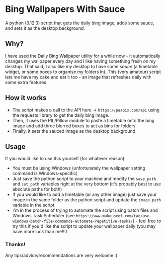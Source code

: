 # Bing Wallpapers With Sauce

A python (3.12.3) script that gets the daily bing image, adds some sauce, and sets it as the desktop background.

## Why?

I have used the Daily Bing Wallpaper utility for a while now - it automatically changes my wallpaper every day and I like having something fresh on my desktop.
That said, I also like my desktop to have some *sauce* (a timetable widget, or some boxes to organise my folders in).
This (very amateur) script lets me have my cake and eat it too - an image that refreshes daily with some extra features.

## How it works

* The script makes a call to the API here -> `https://peapix.com/api` using the requests library to get the daily bing image.
* Then, it uses the PIL/Pillow module to paste a timetable onto the bing image and add three blurred boxes to act as bins for folders
* Finally, it sets the sauced image as the desktop background

## Usage

If you would like to use this yourself (for whatever reason):
* You must be using Windows (unfortunately the wallpaper setting command is Windows-specific)
* Just save the python script to your machine and modify the `save_path` and `set_path` variables right at the very bottom (it's probably best to use absolute paths for both)
* If you would like to add a timetable (or any other image) just save your image in the same folder as the python script and update the `image_path` variable in the script.
* I'm in the process of trying to automate the script using batch files and Windows Task Scheduler (see `https://www.makeuseof.com/tag/use-windows-batch-file-commands-automate-repetitive-tasks/`) - feel free to try this if you'd like the script to update your wallpaper daily (you may have more luck than me!!!)

### Thanks!
Any tips/advice/recommendations are very welcome :)

